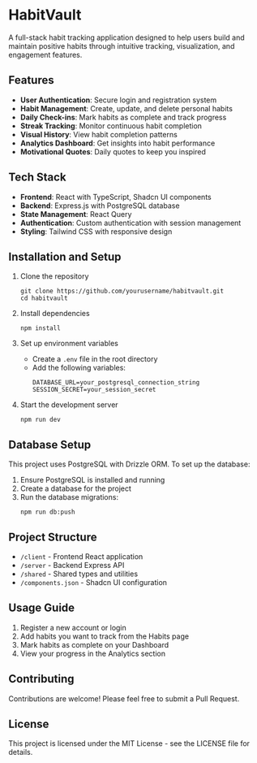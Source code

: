 # HabitVault

A full-stack habit tracking application designed to help users build and maintain positive habits through intuitive tracking, visualization, and engagement features.

## Features

- **User Authentication**: Secure login and registration system
- **Habit Management**: Create, update, and delete personal habits
- **Daily Check-ins**: Mark habits as complete and track progress
- **Streak Tracking**: Monitor continuous habit completion
- **Visual History**: View habit completion patterns
- **Analytics Dashboard**: Get insights into habit performance
- **Motivational Quotes**: Daily quotes to keep you inspired

## Tech Stack

- **Frontend**: React with TypeScript, Shadcn UI components
- **Backend**: Express.js with PostgreSQL database
- **State Management**: React Query
- **Authentication**: Custom authentication with session management
- **Styling**: Tailwind CSS with responsive design

## Installation and Setup

1. Clone the repository
   ```
   git clone https://github.com/yourusername/habitvault.git
   cd habitvault
   ```

2. Install dependencies
   ```
   npm install
   ```

3. Set up environment variables
   - Create a `.env` file in the root directory
   - Add the following variables:
     ```
     DATABASE_URL=your_postgresql_connection_string
     SESSION_SECRET=your_session_secret
     ```

4. Start the development server
   ```
   npm run dev
   ```

## Database Setup

This project uses PostgreSQL with Drizzle ORM. To set up the database:

1. Ensure PostgreSQL is installed and running
2. Create a database for the project
3. Run the database migrations:
   ```
   npm run db:push
   ```

## Project Structure

- `/client` - Frontend React application
- `/server` - Backend Express API
- `/shared` - Shared types and utilities
- `/components.json` - Shadcn UI configuration

## Usage Guide

1. Register a new account or login
2. Add habits you want to track from the Habits page
3. Mark habits as complete on your Dashboard
4. View your progress in the Analytics section

## Contributing

Contributions are welcome! Please feel free to submit a Pull Request.

## License

This project is licensed under the MIT License - see the LICENSE file for details.